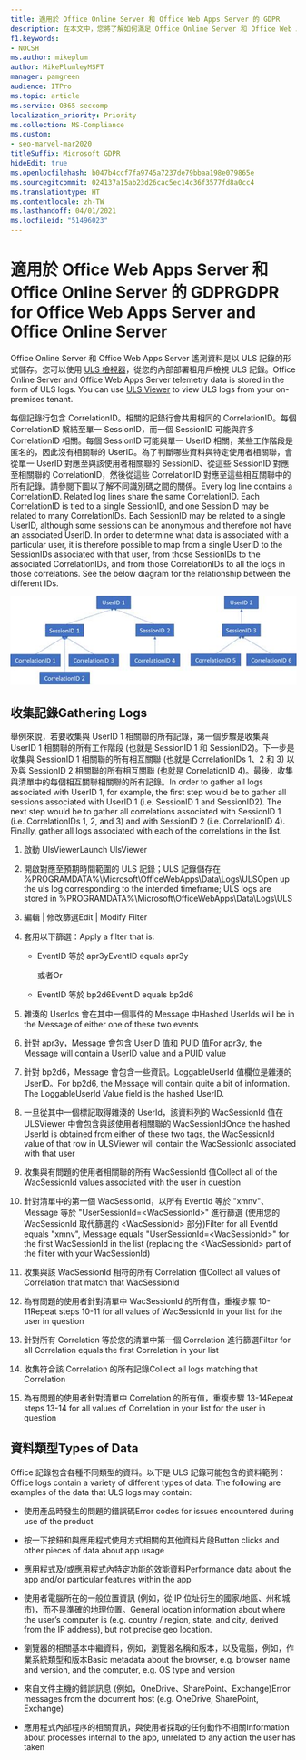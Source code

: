 ```yaml
---
title: 適用於 Office Online Server 和 Office Web Apps Server 的 GDPR
description: 在本文中，您將了解如何滿足 Office Online Server 和 Office Web Apps 伺服器的 GDPR 需求。
f1.keywords:
- NOCSH
ms.author: mikeplum
author: MikePlumleyMSFT
manager: pamgreen
audience: ITPro
ms.topic: article
ms.service: O365-seccomp
localization_priority: Priority
ms.collection: MS-Compliance
ms.custom:
- seo-marvel-mar2020
titleSuffix: Microsoft GDPR
hideEdit: true
ms.openlocfilehash: b047b4ccf7fa9745a7237de79bbaa198e079865e
ms.sourcegitcommit: 024137a15ab23d26cac5ec14c36f3577fd8a0cc4
ms.translationtype: HT
ms.contentlocale: zh-TW
ms.lasthandoff: 04/01/2021
ms.locfileid: "51496023"
---
```

# <a name="gdpr-for-office-web-apps-server-and-office-online-server"></a><span data-ttu-id="25c5f-103">適用於 Office Web Apps Server 和 Office Online Server 的 GDPR</span><span class="sxs-lookup"><span data-stu-id="25c5f-103">GDPR for Office Web Apps Server and Office Online Server</span></span>

<span data-ttu-id="25c5f-p101">Office Online Server 和 Office Web Apps Server 遙測資料是以 ULS 記錄的形式儲存。您可以使用 [ULS 檢視器](https://www.microsoft.com/download/details.aspx?id=44020)，從您的內部部署租用戶檢視 ULS 記錄。</span><span class="sxs-lookup"><span data-stu-id="25c5f-p101">Office Online Server and Office Web Apps Server telemetry data is stored in the form of ULS logs. You can use [ULS Viewer](https://www.microsoft.com/download/details.aspx?id=44020) to view ULS logs from your on-premises tenant.</span></span>

<span data-ttu-id="25c5f-p102">每個記錄行包含 CorrelationID。相關的記錄行會共用相同的 CorrelationID。每個 CorrelationID 繫結至單一 SessionID，而一個 SessionID 可能與許多 CorrelationID 相關。每個 SessionID 可能與單一 UserID 相關，某些工作階段是匿名的，因此沒有相關聯的 UserID。為了判斷哪些資料與特定使用者相關聯，會從單一 UserID 對應至與該使用者相關聯的 SessionID、從這些 SessionID 對應至相關聯的 CorrelationID，然後從這些 CorrelationID 對應至這些相互關聯中的所有記錄。請參閱下圖以了解不同識別碼之間的關係。</span><span class="sxs-lookup"><span data-stu-id="25c5f-p102">Every log line contains a CorrelationID. Related log lines share the same CorrelationID. Each CorrelationID is tied to a single SessionID, and one SessionID may be related to many CorrelationIDs. Each SessionID may be related to a single UserID, although some sessions can be anonymous and therefore not have an associated UserID. In order to determine what data is associated with a particular user, it is therefore possible to map from a single UserID to the SessionIDs associated with that user, from those SessionIDs to the associated CorrelationIDs, and from those CorrelationIDs to all the logs in those correlations. See the below diagram for the relationship between the different IDs.</span></span>

![顯示 SessionID 與 CorrelationId 之間關係的流程圖](../media/gdpr-for-office-online-server-image1.jpg)

## <a name="gathering-logs"></a><span data-ttu-id="25c5f-113">收集記錄</span><span class="sxs-lookup"><span data-stu-id="25c5f-113">Gathering Logs</span></span>

<span data-ttu-id="25c5f-p103">舉例來說，若要收集與 UserID 1 相關聯的所有記錄，第一個步驟是收集與 UserID 1 相關聯的所有工作階段 (也就是 SessionID 1 和 SessionID2)。下一步是收集與 SessionID 1 相關聯的所有相互關聯 (也就是 CorrelationIDs 1、2 和 3) 以及與 SessionID 2 相關聯的所有相互關聯 (也就是 CorrelationID 4)。最後，收集與清單中的每個相互關聯相關聯的所有記錄。</span><span class="sxs-lookup"><span data-stu-id="25c5f-p103">In order to gather all logs associated with UserID 1, for example, the first step would be to gather all sessions associated with UserID 1 (i.e. SessionID 1 and SessionID2). The next step would be to gather all correlations associated with SessionID 1 (i.e. CorrelationIDs 1, 2, and 3) and with SessionID 2 (i.e. CorrelationID 4). Finally, gather all logs associated with each of the correlations in the list.</span></span>

1. <span data-ttu-id="25c5f-117">啟動 UlsViewer</span><span class="sxs-lookup"><span data-stu-id="25c5f-117">Launch UlsViewer</span></span>

2. <span data-ttu-id="25c5f-118">開啟對應至預期時間範圍的 ULS 記錄；ULS 記錄儲存在 %PROGRAMDATA%\\Microsoft\\OfficeWebApps\\Data\\Logs\\ULS</span><span class="sxs-lookup"><span data-stu-id="25c5f-118">Open up the uls log corresponding to the intended timeframe; ULS logs are stored in %PROGRAMDATA%\\Microsoft\\OfficeWebApps\\Data\\Logs\\ULS</span></span>

3. <span data-ttu-id="25c5f-119">編輯 | 修改篩選</span><span class="sxs-lookup"><span data-stu-id="25c5f-119">Edit | Modify Filter</span></span>

4. <span data-ttu-id="25c5f-120">套用以下篩選：</span><span class="sxs-lookup"><span data-stu-id="25c5f-120">Apply a filter that is:</span></span>

    - <span data-ttu-id="25c5f-121">EventID 等於 apr3y</span><span class="sxs-lookup"><span data-stu-id="25c5f-121">EventID equals apr3y</span></span>

      <span data-ttu-id="25c5f-122">或者</span><span class="sxs-lookup"><span data-stu-id="25c5f-122">Or</span></span>

    - <span data-ttu-id="25c5f-123">EventID 等於 bp2d6</span><span class="sxs-lookup"><span data-stu-id="25c5f-123">EventID equals bp2d6</span></span>

5. <span data-ttu-id="25c5f-124">雜湊的 UserIds 會在其中一個事件的 Message 中</span><span class="sxs-lookup"><span data-stu-id="25c5f-124">Hashed UserIds will be in the Message of either one of these two events</span></span>

6. <span data-ttu-id="25c5f-125">針對 apr3y，Message 會包含 UserID 值和 PUID 值</span><span class="sxs-lookup"><span data-stu-id="25c5f-125">For apr3y, the Message will contain a UserID value and a PUID value</span></span>

7. <span data-ttu-id="25c5f-p104">針對 bp2d6，Message 會包含一些資訊。LoggableUserId 值欄位是雜湊的 UserID。</span><span class="sxs-lookup"><span data-stu-id="25c5f-p104">For bp2d6, the Message will contain quite a bit of information. The LoggableUserId Value field is the hashed UserID.</span></span>

8. <span data-ttu-id="25c5f-128">一旦從其中一個標記取得雜湊的 UserId，該資料列的 WacSessionId 值在 ULSViewer 中會包含與該使用者相關聯的 WacSessionId</span><span class="sxs-lookup"><span data-stu-id="25c5f-128">Once the hashed UserId is obtained from either of these two tags, the WacSessionId value of that row in ULSViewer will contain the WacSessionId associated with that user</span></span>

9. <span data-ttu-id="25c5f-129">收集與有問題的使用者相關聯的所有 WacSessionId 值</span><span class="sxs-lookup"><span data-stu-id="25c5f-129">Collect all of the WacSessionId values associated with the user in question</span></span>

10. <span data-ttu-id="25c5f-130">針對清單中的第一個 WacSessionId，以所有 EventId 等於 "xmnv"、Message 等於 "UserSessionId=\<WacSessionId\>" 進行篩選 (使用您的 WacSessionId 取代篩選的 \<WacSessionId\> 部分)</span><span class="sxs-lookup"><span data-stu-id="25c5f-130">Filter for all EventId equals "xmnv", Message equals "UserSessionId=\<WacSessionId\>" for the first WacSessionId in the list (replacing the \<WacSessionId\> part of the filter with your WacSessionId)</span></span>

11. <span data-ttu-id="25c5f-131">收集與該 WacSessionId 相符的所有 Correlation 值</span><span class="sxs-lookup"><span data-stu-id="25c5f-131">Collect all values of Correlation that match that WacSessionId</span></span>

12. <span data-ttu-id="25c5f-132">為有問題的使用者針對清單中 WacSessionId 的所有值，重複步驟 10-11</span><span class="sxs-lookup"><span data-stu-id="25c5f-132">Repeat steps 10-11 for all values of WacSessionId in your list for the user in question</span></span>

13. <span data-ttu-id="25c5f-133">針對所有 Correlation 等於您的清單中第一個 Correlation 進行篩選</span><span class="sxs-lookup"><span data-stu-id="25c5f-133">Filter for all Correlation equals the first Correlation in your list</span></span>

14. <span data-ttu-id="25c5f-134">收集符合該 Correlation 的所有記錄</span><span class="sxs-lookup"><span data-stu-id="25c5f-134">Collect all logs matching that Correlation</span></span>

15. <span data-ttu-id="25c5f-135">為有問題的使用者針對清單中 Correlation 的所有值，重複步驟 13-14</span><span class="sxs-lookup"><span data-stu-id="25c5f-135">Repeat steps 13-14 for all values of Correlation in your list for the user in question</span></span>

## <a name="types-of-data"></a><span data-ttu-id="25c5f-136">資料類型</span><span class="sxs-lookup"><span data-stu-id="25c5f-136">Types of Data</span></span>

<span data-ttu-id="25c5f-p105">Office 記錄包含各種不同類型的資料。以下是 ULS 記錄可能包含的資料範例：</span><span class="sxs-lookup"><span data-stu-id="25c5f-p105">Office logs contain a variety of different types of data. The following are examples of the data that ULS logs may contain:</span></span>

- <span data-ttu-id="25c5f-139">使用產品時發生的問題的錯誤碼</span><span class="sxs-lookup"><span data-stu-id="25c5f-139">Error codes for issues encountered during use of the product</span></span>

- <span data-ttu-id="25c5f-140">按一下按鈕和與應用程式使用方式相關的其他資料片段</span><span class="sxs-lookup"><span data-stu-id="25c5f-140">Button clicks and other pieces of data about app usage</span></span>

- <span data-ttu-id="25c5f-141">應用程式及/或應用程式內特定功能的效能資料</span><span class="sxs-lookup"><span data-stu-id="25c5f-141">Performance data about the app and/or particular features within the app</span></span>

- <span data-ttu-id="25c5f-142">使用者電腦所在的一般位置資訊 (例如，從 IP 位址衍生的國家/地區、州和城市)，而不是準確的地理位置。</span><span class="sxs-lookup"><span data-stu-id="25c5f-142">General location information about where the user’s computer is (e.g. country / region, state, and city, derived from the IP address), but not precise geo location.</span></span>

- <span data-ttu-id="25c5f-143">瀏覽器的相關基本中繼資料，例如，瀏覽器名稱和版本，以及電腦，例如，作業系統類型和版本</span><span class="sxs-lookup"><span data-stu-id="25c5f-143">Basic metadata about the browser, e.g. browser name and version, and the computer, e.g. OS type and version</span></span>

- <span data-ttu-id="25c5f-144">來自文件主機的錯誤訊息 (例如，OneDrive、SharePoint、Exchange)</span><span class="sxs-lookup"><span data-stu-id="25c5f-144">Error messages from the document host (e.g. OneDrive, SharePoint, Exchange)</span></span>

- <span data-ttu-id="25c5f-145">應用程式內部程序的相關資訊，與使用者採取的任何動作不相關</span><span class="sxs-lookup"><span data-stu-id="25c5f-145">Information about processes internal to the app, unrelated to any action the user has taken</span></span>
